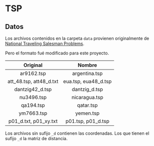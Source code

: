 # TSP

## Datos

Los archivos contenidos en la carpeta `data` provienen originalmente
de [National Traveling Salesman Problems](https://www.math.uwaterloo.ca/tsp/world/countries.html).

Pero el formato fué modificado para este proyecto.

| Original                | Nombre               |
|:-----------------------:|:--------------------:|
| ar9162.tsp              | argentina.tsp        |
| att_48.tsp, att48_d.txt | eua.tsp, eua48_d.tsp |
| dantzig42_d.tsp         | dantzig_d.tsp        |
| nu3496.tsp              | nicaragua.tsp        |
| qa194.tsp               | qatar.tsp            |
| ym7663.tsp              | yemen.tsp            |
| p01_d.txt, p01_xy.txt   | p01.tsp, p01_d.tsp   |

Los archivos sin sufijo `_d` contienen las coordenadas. Los que tienen
el sufijo `_d` la matriz de distancia.
